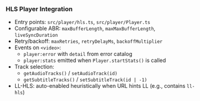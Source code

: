### HLS Player Integration

- Entry points: `src/player/hls.ts`, `src/player/Player.ts`
- Configurable ABR: `maxBufferLength`, `maxMaxBufferLength`, `liveSyncDuration`
- Retry/backoff: `maxRetries`, `retryDelayMs`, `backoffMultiplier`
- Events on `<video>`:
  - `player:error` with `detail` from error catalog
  - `player:stats` emitted when `Player.startStats()` is called
- Track selection:
  - `getAudioTracks()` / `setAudioTrack(id)`
  - `getSubtitleTracks()` / `setSubtitleTrack(id | -1)`
- LL-HLS: auto-enabled heuristically when URL hints LL (e.g., contains `ll-hls`)
